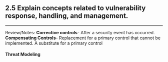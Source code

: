 ## 2.5 Explain concepts related to vulnerability response, handling, and management.
---
Review/Notes:
**Corrective controls**- After a security event has occurred. 
**Compensating Controls**- Replacement for a primary control that cannot be implemented. A substitute for a primary control

#### Threat Modeling